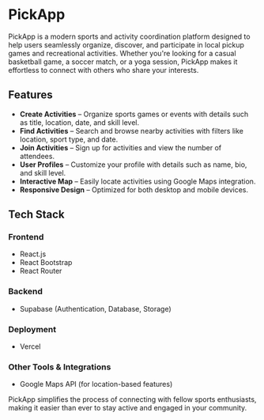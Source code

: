 # PickApp

PickApp is a modern sports and activity coordination platform designed to help users seamlessly organize, discover, and participate in local pickup games and recreational activities. Whether you're looking for a casual basketball game, a soccer match, or a yoga session, PickApp makes it effortless to connect with others who share your interests.

## Features

- **Create Activities** – Organize sports games or events with details such as title, location, date, and skill level.
- **Find Activities** – Search and browse nearby activities with filters like location, sport type, and date.
- **Join Activities** – Sign up for activities and view the number of attendees.
- **User Profiles** – Customize your profile with details such as name, bio, and skill level.
- **Interactive Map** – Easily locate activities using Google Maps integration.
- **Responsive Design** – Optimized for both desktop and mobile devices.

## Tech Stack

### **Frontend**
- React.js
- React Bootstrap
- React Router

### **Backend**
- Supabase (Authentication, Database, Storage)

### **Deployment**
- Vercel

### **Other Tools & Integrations**
- Google Maps API (for location-based features)

PickApp simplifies the process of connecting with fellow sports enthusiasts, making it easier than ever to stay active and engaged in your community.

